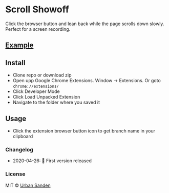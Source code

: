 # Scroll Showoff

Click the browser button and lean back while the page scrolls down slowly. Perfect for a screen recording.

## [Example](https://twitter.com/Urre/status/1253371225600077825)

## Install

+ Clone repo or download zip
+ Open upp Google Chrome Extensions. Window → Extensions. Or goto `chrome://extensions/`
+ Click Developer Mode
+ Click Load Unpacked Extension
+ Navigate to the folder where you saved it

## Usage
+ Click the extension browser button icon to get branch name in your clipboard

### Changelog
+ 2020-04-26: 🎉 First version released

### License

MIT © [Urban Sanden](https://twitter.com/urre)
